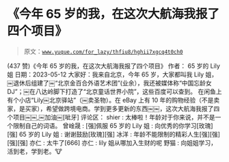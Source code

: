 # 《今年 65 岁的我，在这次大航海我报了四个项目》

> 原文：[`www.yuque.com/for_lazy/thfiu8/hghii7xgcq4t0ch0`](https://www.yuque.com/for_lazy/thfiu8/hghii7xgcq4t0ch0)

<ne-h2 id="cd68ce2d" data-lake-id="cd68ce2d"><ne-heading-ext><ne-heading-anchor></ne-heading-anchor><ne-heading-fold></ne-heading-fold></ne-heading-ext><ne-heading-content><ne-text id="uc748d9b2">(437 赞)《今年 65 岁的我，在这次大航海我报了四个项目》</ne-text></ne-heading-content></ne-h2> <ne-p id="u5e08efbd" data-lake-id="u5e08efbd"><ne-text id="ubd2c9c53">作者： 65 岁的 Lily 姐</ne-text></ne-p> <ne-p id="uabac4b14" data-lake-id="uabac4b14"><ne-text id="u82412e02">日期：2023-05-12</ne-text></ne-p> <ne-p id="u27443de7" data-lake-id="u27443de7"><ne-text id="u8e851361">大家好：我来自北京，今年 65 岁，大家都叫我 Lily 姐，￼退休后组建了￼“北京金百合外语艺术团”(业余），我还被媒体称“中国忘龄女 DJ”；￼在八达岭脚下打造了“北京童话世界小院”，这些百度可以查到。</ne-text> <ne-text id="u1b37477a">在闲鱼上有个小店“Lily￼北京驿站”（￼卖圣物）。在 eBay 上有 10 年的购物经验（不是卖家，是买家），希望做跨境电商。学到更多更新的东西￼￼，这次大航海我报了四个项目￼￼,￼加油￼[呲牙]</ne-text></ne-p> <ne-hole id="u11ac645a" data-lake-id="u11ac645a"><ne-card data-card-name="hr" data-card-type="block" id="NxYa4" data-event-boundary="card"><ne-p id="u7b441820" data-lake-id="u7b441820"><ne-text id="u804fe415">评论区：</ne-text></ne-p> <ne-p id="u3c8eecb9" data-lake-id="u3c8eecb9"><ne-text id="u27d60e27">shier : 太棒啦！年龄对于你来说，并不是一个限制自己的词语。</ne-text> <ne-text id="u3977edaf">曾崯晟 : [强]佩服</ne-text> <ne-text id="u554344d0">65 岁的 Lily 姐 : 向优秀的你学习[玫瑰][强]</ne-text> <ne-text id="u431b9ed2">65 岁的 Lily 姐 : 谢谢鼓励[玫瑰][强]</ne-text> <ne-text id="uad864126">冰洋 : 年龄不能限制的精彩人生[强][强][强][强]</ne-text> <ne-text id="u5618e0e7">亦仁 : 太牛了[666]</ne-text> <ne-text id="u74db0336">亦仁 : lily 姐从哪加入生财的呢</ne-text> <ne-text id="ue74257fb">野猫 : 向姐姐学习，活到老，学到老。🐮</ne-text></ne-p></ne-card></ne-hole>